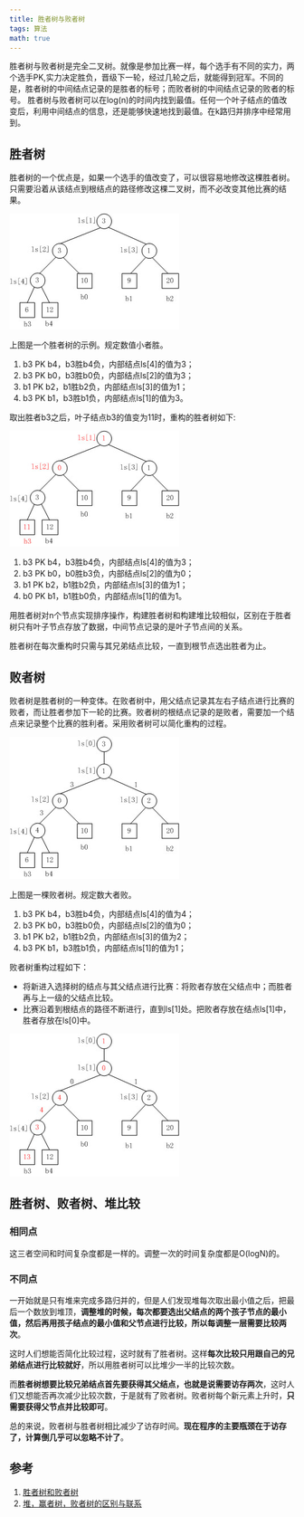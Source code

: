 ```yaml
---
title: 胜者树与败者树
tags: 算法
math: true
---
```


胜者树与败者树是完全二叉树。就像是参加比赛一样，每个选手有不同的实力，两个选手PK,实力决定胜负，晋级下一轮，经过几轮之后，就能得到冠军。不同的是，胜者树的中间结点记录的是胜者的标号；而败者树的中间结点记录的败者的标号。 胜者树与败者树可以在log(n)的时间内找到最值。任何一个叶子结点的值改变后，利用中间结点的信息，还是能够快速地找到最值。在k路归并排序中经常用到。


## 胜者树
胜者树的一个优点是，如果一个选手的值改变了，可以很容易地修改这棵胜者树。只需要沿着从该结点到根结点的路径修改这棵二叉树，而不必改变其他比赛的结果。

![fig1](img/胜者树败者树/fig1.jpg)

上图是一个胜者树的示例。规定数值小者胜。
1. b3 PK b4，b3胜b4负，内部结点ls[4]的值为3；
2. b3 PK b0，b3胜b0负，内部结点ls[2]的值为3；
3. b1 PK b2，b1胜b2负，内部结点ls[3]的值为1；
4. b3 PK b1，b3胜b1负，内部结点ls[1]的值为3。

取出胜者b3之后，叶子结点b3的值变为11时，重构的胜者树如下:

![fig2](img/胜者树败者树/fig2.jpg)

1. b3 PK b4，b3胜b4负，内部结点ls[4]的值为3；
2. b3 PK b0，b0胜b3负，内部结点ls[2]的值为0；
3. b1 PK b2，b1胜b2负，内部结点ls[3]的值为1；
4. b0 PK b1，b1胜b0负，内部结点ls[1]的值为1。

用胜者树对n个节点实现排序操作，构建胜者树和构建堆比较相似，区别在于胜者树只有叶子节点存放了数据，中间节点记录的是叶子节点间的关系。

胜者树在每次重构时只需与其兄弟结点比较，一直到根节点选出胜者为止。

## 败者树
败者树是胜者树的一种变体。在败者树中，用父结点记录其左右子结点进行比赛的败者，而让胜者参加下一轮的比赛。败者树的根结点记录的是败者，需要加一个结点来记录整个比赛的胜利者。采用败者树可以简化重构的过程。

![fig3](img/胜者树败者树/fig3.jpg)

上图是一棵败者树。规定数大者败。

1. b3 PK b4，b3胜b4负，内部结点ls[4]的值为4；
2. b3 PK b0，b3胜b0负，内部结点ls[2]的值为0；
3. b1 PK b2，b1胜b2负，内部结点ls[3]的值为2；
4. b3 PK b1，b3胜b1负，内部结点ls[1]的值为1；

败者树重构过程如下：
- 将新进入选择树的结点与其父结点进行比赛：将败者存放在父结点中；而胜者再与上一级的父结点比较。
- 比赛沿着到根结点的路径不断进行，直到ls[1]处。把败者存放在结点ls[1]中，胜者存放在ls[0]中。

![fig4](img/胜者树败者树/fig4.jpg)

## 胜者树、败者树、堆比较
### 相同点  
这三者空间和时间复杂度都是一样的。调整一次的时间复杂度都是O(logN)的。

### 不同点
一开始就是只有堆来完成多路归并的，但是人们发现堆每次取出最小值之后，把最后一个数放到堆顶，**调整堆的时候，每次都要选出父结点的两个孩子节点的最小值，然后再用孩子结点的最小值和父节点进行比较，所以每调整一层需要比较两次**。

这时人们想能否简化比较过程，这时就有了胜者树。这样**每次比较只用跟自己的兄弟结点进行比较就好**，所以用胜者树可以比堆少一半的比较次数。

而**胜者树想要比较兄弟结点首先要获得其父结点，也就是说需要访存两次**，这时人们又想能否再次减少比较次数，于是就有了败者树。败者树每个新元素上升时，**只需要获得父节点并比较即可**。

总的来说，败者树与胜者树相比减少了访存时间。**现在程序的主要瓶颈在于访存了，计算倒几乎可以忽略不计了**。

## 参考
1. [胜者树和败者树](https://www.cnblogs.com/qianye/archive/2012/11/25/2787923.html#:~:text=%E8%83%9C%E8%80%85%E6%A0%91%E5%92%8C%E8%B4%A5%E8%80%85%E6%A0%91%E9%83%BD%E6%98%AF%E5%AE%8C%E5%85%A8,%E6%97%B6%E9%97%B4%E5%86%85%E6%89%BE%E5%88%B0%E6%9C%80%E5%80%BC%E3%80%82)
2. [堆，赢者树，败者树的区别与联系](https://blog.csdn.net/haolexiao/article/details/53488314)

